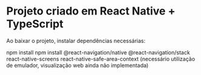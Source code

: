 # Projeto criado em React Native + TypeScript

Ao baixar o projeto, instalar dependências necessárias:

npm install
npm install @react-navigation/native @react-navigation/stack react-native-screens react-native-safe-area-context
(necessário utilização de emulador, visualização web ainda não implementada)

